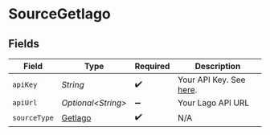 # SourceGetlago


## Fields

| Field                                                                        | Type                                                                         | Required                                                                     | Description                                                                  |
| ---------------------------------------------------------------------------- | ---------------------------------------------------------------------------- | ---------------------------------------------------------------------------- | ---------------------------------------------------------------------------- |
| `apiKey`                                                                     | *String*                                                                     | :heavy_check_mark:                                                           | Your API Key. See <a href="https://doc.getlago.com/docs/api/intro">here</a>. |
| `apiUrl`                                                                     | *Optional\<String>*                                                          | :heavy_minus_sign:                                                           | Your Lago API URL                                                            |
| `sourceType`                                                                 | [Getlago](../../models/shared/Getlago.md)                                    | :heavy_check_mark:                                                           | N/A                                                                          |